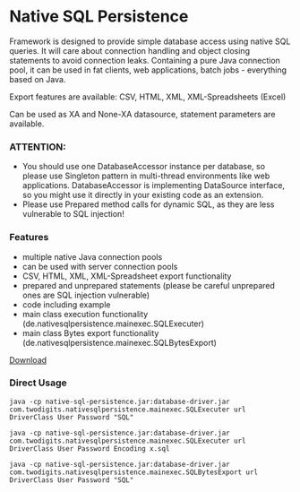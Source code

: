 # Native SQL Persistence

Framework is designed to provide simple database access using native SQL queries. 
It will care about connection handling and object closing statements to avoid connection leaks.
Containing a pure Java connection pool, it can be used in fat clients, web applications, batch jobs - everything based on Java.

Export features are available: 
CSV, HTML, XML, XML-Spreadsheets (Excel)

Can be used as XA and None-XA datasource, statement parameters are available.

### ATTENTION:
* You should use one DatabaseAccessor instance per database, so please use Singleton pattern in multi-thread environments like web applications. DatabaseAccessor is implementing DataSource interface, so you might use it directly in your existing code as an extension.
* Please use Prepared method calls for dynamic SQL, as they are less vulnerable to SQL injection!

### Features
* multiple native Java connection pools
* can be used with server connection pools
* CSV, HTML, XML, XML-Spreadsheet export functionality
* prepared and unprepared statements (please be careful unprepared ones are SQL injection vulnerable)
* code including example
* main class execution functionality (de.nativesqlpersistence.mainexec.SQLExecuter)
* main class Bytes export functionality (de.nativesqlpersistence.mainexec.SQLBytesExport)

[Download](target/native-sql-persistence.jar)

### Direct Usage
```
java -cp native-sql-persistence.jar:database-driver.jar com.twodigits.nativesqlpersistence.mainexec.SQLExecuter url DriverClass User Password "SQL"
```
```
java -cp native-sql-persistence.jar:database-driver.jar com.twodigits.nativesqlpersistence.mainexec.SQLExecuter url DriverClass User Password Encoding x.sql
```
```
java -cp native-sql-persistence.jar:database-driver.jar com.twodigits.nativesqlpersistence.mainexec.SQLBytesExport url DriverClass User Password "SQL"
```

